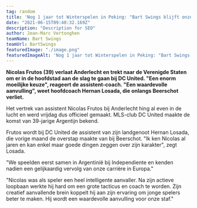 ```yaml
---
tag: random
title: 'Nog 1 jaar tot Winterspelen in Peking: "Bart Swings blijft onze grootste medaillekandidaat"'
date: "2021-06-15T09:40:32.169Z"
description: "Description for SEO"
author: Jean-Marc Vertonghen
teamName: Bart Swings
teamUrl: BartSwings
featuredImage: "./image.png"
featuredImageAlt: 'Nog 1 jaar tot Winterspelen in Peking: "Bart Swings blijft onze grootste medaillekandidaat"'
---
```


**Nicolas Frutos (39) verlaat Anderlecht en trekt naar de Verenigde Staten om er in de hoofdstad aan de slag te gaan bij DC United. "Een enorm moeilijke keuze", reageert de assistent-coach. "Een waardevolle aanvulling", weet hoofdcoach Hernan Losada, die onlangs Beerschot verliet.**

Het vertrek van assistent Nicolas Frutos bij Anderlecht hing al even in de lucht en werd vrijdag dus officieel gemaakt. MLS-club DC United maakte de komst van 39-jarige Argentijn bekend. 

Frutos wordt bij DC United de assistent van zijn landgenoot Hernan Losada, die vorige maand de overstap maakte van bij Beerschot. "Ik ken Nicolas al jaren en kan enkel maar goede dingen zeggen over zijn karakter", zegt Losada. 

"We speelden eerst samen in Argentinië bij Independiente en kenden nadien een gelijkaardig vervolg van onze carrière in Europa."

"Nicolas was als speler een heel intelligente aanvaller. Na zijn actieve loopbaan werkte hij hard om een grote tacticus en coach te worden. Zijn creatief aanvallende brein koppelt hij aan zijn ervaring om jonge spelers beter te maken. Hij wordt een waardevolle aanvulling voor onze staf."